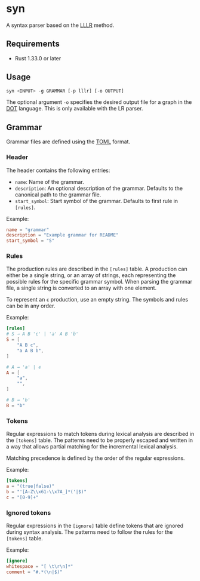 # syn

A syntax parser based on the [LLLR] method.

## Requirements
- Rust 1.33.0 or later

## Usage
```bash
syn <INPUT> -g GRAMMAR [-p lllr] [-o OUTPUT]
```

The optional argument `-o` specifies the desired output file for a graph in the [DOT] language.
This is only available with the LR parser.

## Grammar
Grammar files are defined using the [TOML] format.

### Header
The header contains the following entries:

- `name`: Name of the grammar.
- `description`: An optional description of the grammar.
  Defaults to the canonical path to the grammar file.
- `start_symbol`: Start symbol of the grammar. Defaults to first rule in `[rules]`.

Example:
```toml
name = "grammar"
description = "Example grammar for README"
start_symbol = "S"
```

### Rules
The production rules are described in the `[rules]` table. A production can either be a single
string, or an array of strings, each representing the possible rules for the specific grammar
symbol.  When parsing the grammar file, a single string is converted to an array with one element.

To represent an `ϵ` production, use an empty string. The symbols and rules can be in any order.

Example:
```toml
[rules]
# S → A B 'c' | 'a' A B 'b'
S = [
    "A B c",
    "a A B b",
]

# A → 'a' | ϵ
A = [
    "a",
    "",
]

# B → 'b'
B = "b"
```

### Tokens
Regular expressions to match tokens during lexical analysis are described in the `[tokens]` table.
The patterns need to be properly escaped and written in a way that allows partial matching
for the incremental lexical analysis.

Matching precedence is defined by the order of the regular expressions.

Example:
```toml
[tokens]
a = "(true|false)"
b = "'[A-Z\\x61-\\x7A_]*('|$)"
c = "[0-9]+"
```

### Ignored tokens
Regular expressions in the `[ignore]` table define tokens that are ignored during syntax analysis.
The patterns need to follow the rules for the `[tokens]` table.

Example:
```toml
[ignore]
whitespace = "[ \t\r\n]*"
comment = "#.*(\n|$)"
```

[LLLR]: https://www.semanticscholar.org/paper/LLLR-Parsing%3A-a-Combination-of-LL-and-LR-Parsing-Slivnik/fac55d573ec8441673022e36f441ca278fc4a717
[DOT]: https://www.graphviz.org/doc/info/lang.html
[TOML]: https://github.com/toml-lang/toml
